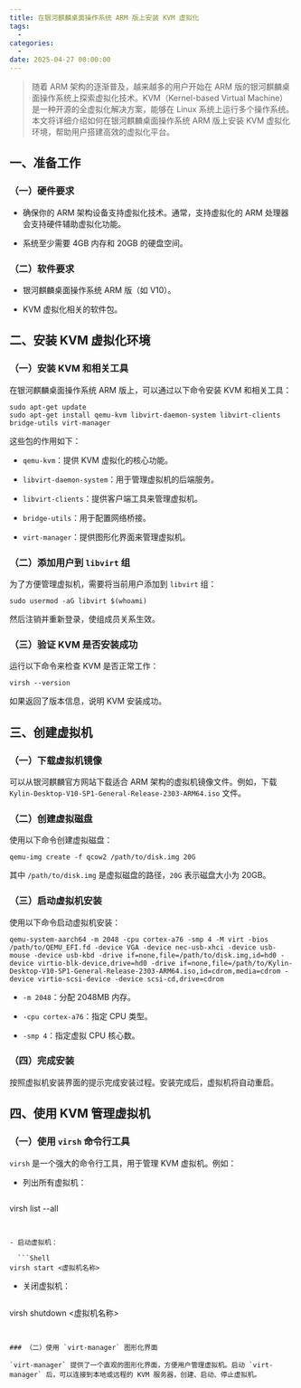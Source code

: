```yaml
---
title: 在银河麒麟桌面操作系统 ARM 版上安装 KVM 虚拟化
tags:
  - 
categories:
  - 
date: 2025-04-27 00:00:00
---
```


> 随着 ARM 架构的逐渐普及，越来越多的用户开始在 ARM 版的银河麒麟桌面操作系统上探索虚拟化技术。KVM（Kernel-based Virtual Machine）是一种开源的全虚拟化解决方案，能够在 Linux 系统上运行多个操作系统。本文将详细介绍如何在银河麒麟桌面操作系统 ARM 版上安装 KVM 虚拟化环境，帮助用户搭建高效的虚拟化平台。

<!-- more -->

## 一、准备工作

### （一）硬件要求

- 确保你的 ARM 架构设备支持虚拟化技术。通常，支持虚拟化的 ARM 处理器会支持硬件辅助虚拟化功能。

- 系统至少需要 4GB 内存和 20GB 的硬盘空间。

### （二）软件要求

- 银河麒麟桌面操作系统 ARM 版（如 V10）。

- KVM 虚拟化相关的软件包。

## 二、安装 KVM 虚拟化环境

### （一）安装 KVM 和相关工具

在银河麒麟桌面操作系统 ARM 版上，可以通过以下命令安装 KVM 和相关工具：

```Shell
sudo apt-get update
sudo apt-get install qemu-kvm libvirt-daemon-system libvirt-clients bridge-utils virt-manager
```


这些包的作用如下：

- `qemu-kvm`：提供 KVM 虚拟化的核心功能。

- `libvirt-daemon-system`：用于管理虚拟机的后端服务。

- `libvirt-clients`：提供客户端工具来管理虚拟机。

- `bridge-utils`：用于配置网络桥接。

- `virt-manager`：提供图形化界面来管理虚拟机。

### （二）添加用户到 `libvirt` 组

为了方便管理虚拟机，需要将当前用户添加到 `libvirt` 组：

```Shell
sudo usermod -aG libvirt $(whoami)
```


然后注销并重新登录，使组成员关系生效。

### （三）验证 KVM 是否安装成功

运行以下命令来检查 KVM 是否正常工作：

```Shell
virsh --version
```


如果返回了版本信息，说明 KVM 安装成功。

## 三、创建虚拟机

### （一）下载虚拟机镜像

可以从银河麒麟官方网站下载适合 ARM 架构的虚拟机镜像文件。例如，下载 `Kylin-Desktop-V10-SP1-General-Release-2303-ARM64.iso` 文件。

### （二）创建虚拟磁盘

使用以下命令创建虚拟磁盘：

```Shell
qemu-img create -f qcow2 /path/to/disk.img 20G
```


其中 `/path/to/disk.img` 是虚拟磁盘的路径，`20G` 表示磁盘大小为 20GB。

### （三）启动虚拟机安装

使用以下命令启动虚拟机安装：

```Shell
qemu-system-aarch64 -m 2048 -cpu cortex-a76 -smp 4 -M virt -bios /path/to/QEMU_EFI.fd -device VGA -device nec-usb-xhci -device usb-mouse -device usb-kbd -drive if=none,file=/path/to/disk.img,id=hd0 -device virtio-blk-device,drive=hd0 -drive if=none,file=/path/to/Kylin-Desktop-V10-SP1-General-Release-2303-ARM64.iso,id=cdrom,media=cdrom -device virtio-scsi-device -device scsi-cd,drive=cdrom
```


- `-m 2048`：分配 2048MB 内存。

- `-cpu cortex-a76`：指定 CPU 类型。

- `-smp 4`：指定虚拟 CPU 核心数。

### （四）完成安装

按照虚拟机安装界面的提示完成安装过程。安装完成后，虚拟机将自动重启。

## 四、使用 KVM 管理虚拟机

### （一）使用 `virsh` 命令行工具

`virsh` 是一个强大的命令行工具，用于管理 KVM 虚拟机。例如：

- 列出所有虚拟机：

  ```Shell
virsh list --all
```


- 启动虚拟机：

  ```Shell
virsh start <虚拟机名称>
```


- 关闭虚拟机：

  ```Shell
virsh shutdown <虚拟机名称>
```


### （二）使用 `virt-manager` 图形化界面

`virt-manager` 提供了一个直观的图形化界面，方便用户管理虚拟机。启动 `virt-manager` 后，可以连接到本地或远程的 KVM 服务器，创建、启动、停止虚拟机。

